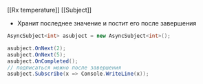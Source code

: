 [[Rx temperature]]
[[Subject]]

- Хранит последнее значение и постит его после завершения
```cs
AsyncSubject<int> asubject = new AsyncSubject<int>();

asubject.OnNext(2);
asubject.OnNext(5);
asubject.OnCompleted();
// подпиcаться можно после завершения
asubject.Subscribe(x => Console.WriteLine(x));
```

